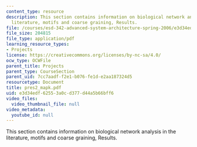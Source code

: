 ```yaml
---
content_type: resource
description: This section contains information on biological network analysis in the
  literature, motifs and coarse graining, Results.
file: /courses/esd-342-advanced-system-architecture-spring-2006/e3d34edf62553a0cd377d44a5b66bff6_pres2_mapk.pdf
file_size: 204815
file_type: application/pdf
learning_resource_types:
- Projects
license: https://creativecommons.org/licenses/by-nc-sa/4.0/
ocw_type: OCWFile
parent_title: Projects
parent_type: CourseSection
parent_uid: 7cc7aadf-f2e1-b076-fe1d-e2aa187324d5
resourcetype: Document
title: pres2_mapk.pdf
uid: e3d34edf-6255-3a0c-d377-d44a5b66bff6
video_files:
  video_thumbnail_file: null
video_metadata:
  youtube_id: null
---
```

This section contains information on biological network analysis in the literature, motifs and coarse graining, Results.